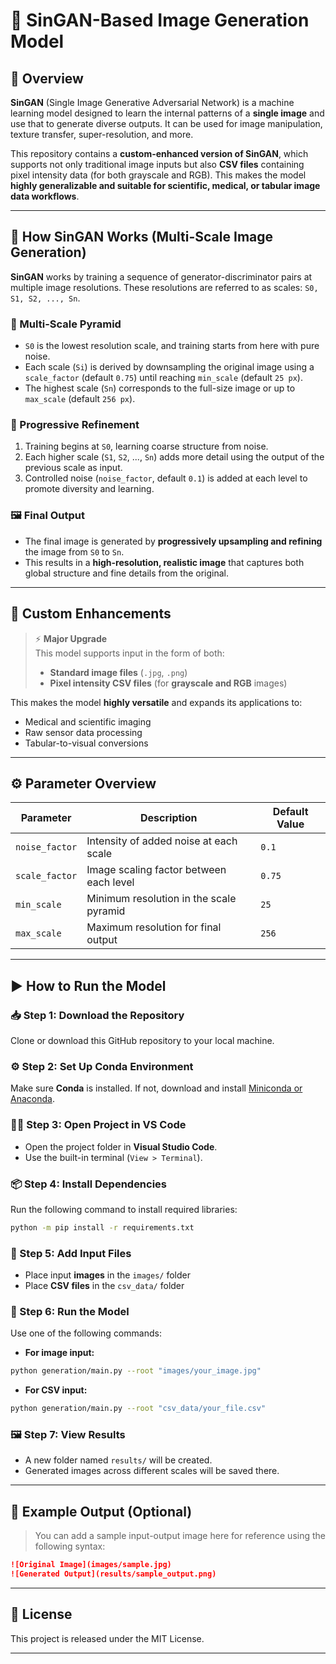 
# 🧠 SinGAN-Based Image Generation Model

## 📖 Overview

**SinGAN** (Single Image Generative Adversarial Network) is a machine learning model designed to learn the internal patterns of a **single image** and use that to generate diverse outputs. It can be used for image manipulation, texture transfer, super-resolution, and more.

This repository contains a **custom-enhanced version of SinGAN**, which supports not only traditional image inputs but also **CSV files** containing pixel intensity data (for both grayscale and RGB). This makes the model **highly generalizable and suitable for scientific, medical, or tabular image data workflows**.

---

## 🔧 How SinGAN Works (Multi-Scale Image Generation)

**SinGAN** works by training a sequence of generator-discriminator pairs at multiple image resolutions. These resolutions are referred to as scales: `S0, S1, S2, ..., Sn`.

### 🧱 Multi-Scale Pyramid

- `S0` is the lowest resolution scale, and training starts from here with pure noise.
- Each scale (`Si`) is derived by downsampling the original image using a `scale_factor` (default `0.75`) until reaching `min_scale` (default `25 px`).
- The highest scale (`Sn`) corresponds to the full-size image or up to `max_scale` (default `256 px`).

### 🔁 Progressive Refinement

1. Training begins at `S0`, learning coarse structure from noise.
2. Each higher scale (`S1`, `S2`, ..., `Sn`) adds more detail using the output of the previous scale as input.
3. Controlled noise (`noise_factor`, default `0.1`) is added at each level to promote diversity and learning.

### 🖼️ Final Output

- The final image is generated by **progressively upsampling and refining** the image from `S0` to `Sn`.
- This results in a **high-resolution, realistic image** that captures both global structure and fine details from the original.

---

## 🔬 Custom Enhancements

> ⚡ **Major Upgrade**  
> This model supports input in the form of both:
> - **Standard image files** (`.jpg`, `.png`)
> - **Pixel intensity CSV files** (for **grayscale and RGB** images)

This makes the model **highly versatile** and expands its applications to:
- Medical and scientific imaging
- Raw sensor data processing
- Tabular-to-visual conversions

---

## ⚙️ Parameter Overview

| Parameter       | Description                                         | Default Value |
|----------------|-----------------------------------------------------|---------------|
| `noise_factor` | Intensity of added noise at each scale              | `0.1`         |
| `scale_factor` | Image scaling factor between each level             | `0.75`        |
| `min_scale`    | Minimum resolution in the scale pyramid             | `25`          |
| `max_scale`    | Maximum resolution for final output                 | `256`         |

---

## ▶️ How to Run the Model

### 📥 Step 1: Download the Repository
Clone or download this GitHub repository to your local machine.

### ⚙️ Step 2: Set Up Conda Environment
Make sure **Conda** is installed. If not, download and install [Miniconda or Anaconda](https://docs.conda.io/en/latest/miniconda.html).

### 🧑‍💻 Step 3: Open Project in VS Code
- Open the project folder in **Visual Studio Code**.
- Use the built-in terminal (`View > Terminal`).

### 📦 Step 4: Install Dependencies
Run the following command to install required libraries:
```bash
python -m pip install -r requirements.txt
```

### 📁 Step 5: Add Input Files
- Place input **images** in the `images/` folder  
- Place **CSV files** in the `csv_data/` folder

### 🏁 Step 6: Run the Model
Use one of the following commands:

- **For image input:**
```bash
python generation/main.py --root "images/your_image.jpg"
```

- **For CSV input:**
```bash
python generation/main.py --root "csv_data/your_file.csv"
```

### 🖼️ Step 7: View Results
- A new folder named `results/` will be created.
- Generated images across different scales will be saved there.

---

## 📸 Example Output (Optional)
> You can add a sample input-output image here for reference using the following syntax:
```markdown
![Original Image](images/sample.jpg)
![Generated Output](results/sample_output.png)
```

---

## 📄 License

This project is released under the MIT License.

---

